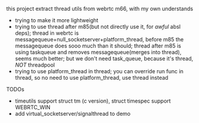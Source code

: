 
this project extract thread utils from webrtc m66, with my own understands
- trying to make it more lightweight
- trying to use thread after m85(but not directly use it, for *awful* absl deps); thread in webrtc is messagequeue+null_socketserver+platform_thread, before m85 the messagequeue does sooo much than it should; thread after m85 is using taskqueue and removes messagequeue(merges into thread), seems much better; but we don't need task_queue, because it's thread, *NOT* threadpool
- trying to use platform_thread in thread; you can override run func in thread, so no need to use platform_thread, use thread instead

TODOs
- timeutils support struct tm (c version), struct timespec support WEBRTC_WIN
- add virtual_socketserver/signalthread to demo
